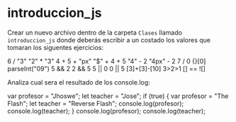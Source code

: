# introduccion_js

Crear un nuevo archivo dentro de la carpeta `Clases` llamado `introduccion_js` donde deberás escribir a un costado los valores que tomaran los siguentes ejercicios:

6 / "3"
"2" * "3"
4 + 5 + "px"
"$" + 4 + 5
"4" - 2
"4px" - 2
7 / 0
{}[0]
parseInt("09")
5 && 2
2 && 5
5 || 0
0 || 5
[3]+[3]-[10]
3>2>1
[] == ![]


Analiza cual sera el resultado de los console.log:

var profesor = "Jhoswe";
let teacher = "Jose";
if (true) {
    var profesor = "The Flash";
    let teacher = "Reverse Flash";
    console.log(profesor);
    console.log(teacher);
}
console.log(profesor);
console.log(teacher);
